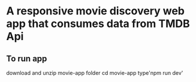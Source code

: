 # A responsive movie discovery web app that consumes data from TMDB Api
## To run app 
download and unzip movie-app folder
cd movie-app
type'npm run dev'

